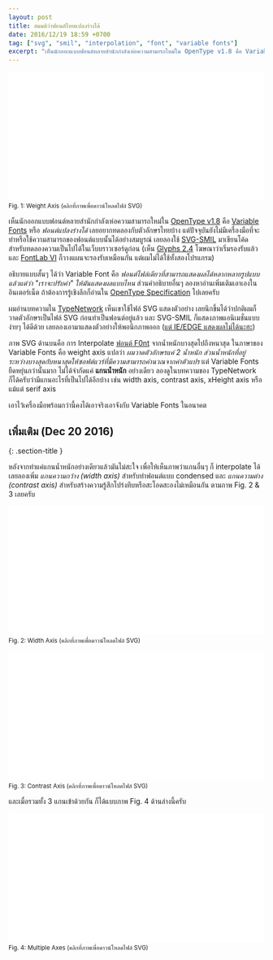 ```yaml
---
layout: post
title: สมมติว่าฟอนต์ไทยแปลงร่างได้
date: 2016/12/19 18:59 +0700
tag: ["svg", "smil", "interpolation", "font", "variable fonts"]
excerpt: "เห็นนักออกแบบฟอนต์หลายสำนักกำลังเห่อความสามารถใหม่ใน OpenType v1.8 คือ Variable Fonts หรือ ฟอนต์แปลงร่างได้ เลยอยากทดลองกับตัวอักษรไทยบ้าง"
---
```


[![SVG Animation](/images/articles/weight-axis-interpolation.svg)](/images/articles/weight-axis-interpolation.svg)
<small>Fig. 1: Weight Axis (คลิกที่ภาพเพื่อดาวน์โหลดไฟล์ SVG)</small>

เห็นนักออกแบบฟอนต์หลายสำนักกำลังเห่อความสามารถใหม่ใน [OpenType v1.8](https://www.microsoft.com/typography/otspec180/) คือ [Variable Fonts](https://medium.com/@tiro/https-medium-com-tiro-introducing-opentype-variable-fonts-12ba6cd2369#.53bttfb4u) หรือ *ฟอนต์แปลงร่างได้* เลยอยากทดลองกับตัวอักษรไทยบ้าง แต่ปัจจุบันยังไม่มีเครื่องมือที่จะทำหรือใช้ความสามารถของฟอนต์แบบนั้นได้อย่างสมบูรณ์ เลยลองใช้ [SVG-SMIL](https://www.w3.org/TR/SVG/animate.html) มาเขียนโค้ดสำหรับทดลองความเป็นไปได้ในเว็บบราวเซอร์ดูก่อน (เห็น [Glyphs 2.4](https://glyphsapp.com/blog/new-features-in-glyphs-2-4) โฆษณาว่าเริ่มรองรับแล้ว และ [FontLab VI](http://blog.fontlab.com/fontlab-vi/fontlab-opentype-variations/) ก็วางแผนจะรองรับเหมือนกัน แต่ผมไม่ได้ใช้ทั้งสองโปรแกรม)

อธิบายแบบสั้นๆ ได้ว่า Variable Font คือ *ฟอนต์ไฟล์เดียวที่สามารถแสดงผลได้หลากหลายรูปแบบ แล้วแต่ว่า "เราจะปรับค่า" ให้มันแสดงผลแบบไหน* ส่วนคำอธิบายอื่นๆ ลองหาอ่านเพิ่มเติมเอาเองในอินเตอร์เน็ต ถ้าต้องการรู้เชิงลึกก็อ่านใน [OpenType Specification](https://www.microsoft.com/typography/otspec/otvaroverview.htm) ไปเลยครับ

ผมอ่านบทความใน [TypeNetwork](https://www.typenetwork.com/brochure/opentype-variable-fonts-moving-right-along/) เห็นเขาใช้ไฟล์ SVG แสดงตัวอย่าง เลยนึกขึ้นได้ว่าปกติผมก็วาดตัวอักษรเป็นไฟล์ SVG ก่อนทำเป็นฟอนต์อยู่แล้ว และ SVG-SMIL ก็แสดงภาพแอนิเมชั่นแบบง่ายๆ ได้ดีด้วย เลยลองเอามาแสดงตัวอย่างให้พอนึกภาพออก ([แต่ IE/EDGE แสดงผลไม่ได้นะฮะ](http://caniuse.com/#feat=svg-smil))

ภาพ SVG ด้านบนคือ การ Interpolate [ฟอนต์ F0nt](/f0nt/) จากน้ำหนักบางสุดไปถึงหนาสุด ในภาษาของ Variable Fonts คือ weight axis แปลว่า *ผมวาดตัวอักษรแค่ 2 น้ำหนัก ส่วนน้ำหนักที่อยู่ระหว่างบางสุดกับหนาสุดให้ซอฟต์แวร์ที่มีความสามารถคำนวณจากค่าตัวแปร* แต่ Variable Fonts ยืดหยุ่นกว่านั้นมาก ไม่ได้จำกัดแค่ **แกนน้ำหนัก** อย่างเดียว ลองดูในบทความของ TypeNetwork ก็ได้ครับว่ามีแกนอะไรที่เป็นไปได้อีกบ้าง เช่น  width axis, contrast axis, xHeight axis หรือแม้แต่ serif axis

เอาไว้เครื่องมือพร้อมกว่านี้คงได้เอาจริงเอาจังกับ  Variable Fonts ในอนาคต

## เพิ่มเติม (Dec 20 2016)
{: .section-title }

หลังจากทำแค่แกนน้ำหนักอย่างเดียวแล้วมันไม่สะใจ เพื่อให้เห็นภาพว่าแกนอื่นๆ ก็ interpolate ได้ เลยลองเพิ่ม *แกนความกว้าง (width axis)* สำหรับทำฟอนต์แบบ condensed และ *แกนความต่าง (contrast axis)* สำหรับสร้างความรู้สึกโปร่งทึบหรือสะโอดสะองไม่เหมือนกัน ตามภาพ Fig. 2 & 3 เลยครับ

[![SVG Animation](/images/articles/width-axis-interpolation.svg)](/images/articles/width-axis-interpolation.svg)
<small>Fig. 2: Width Axis (คลิกที่ภาพเพื่อดาวน์โหลดไฟล์ SVG)</small>

[![SVG Animation](/images/articles/contrast-axis-interpolation.svg)](/images/articles/contrast-axis-interpolation.svg)
<small>Fig. 3: Contrast Axis (คลิกที่ภาพเพื่อดาวน์โหลดไฟล์ SVG)</small>

และเมื่อรวมทั้ง 3 แกนเข้าด้วยกัน ก็ได้แบบภาพ Fig. 4 ด้านล่างนี้ครับ

[![SVG Animation](/images/articles/multiple-axes-interpolation.svg)](/images/articles/multiple-axes-interpolation.svg)
<small>Fig. 4: Multiple Axes (คลิกที่ภาพเพื่อดาวน์โหลดไฟล์ SVG)</small>

